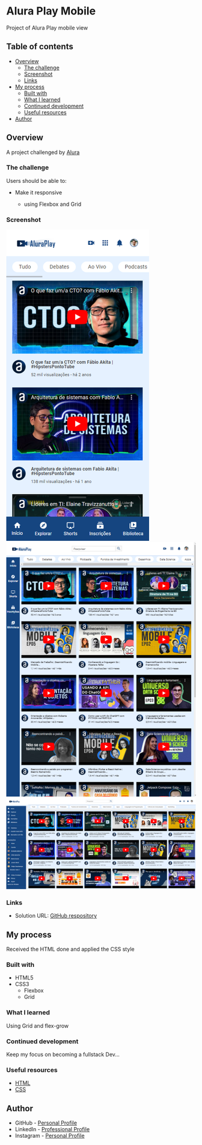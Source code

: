 # Alura Play Mobile

Project of Alura Play mobile view

## Table of contents

- [Overview](#overview)
  - [The challenge](#the-challenge)
  - [Screenshot](#screenshot)
  - [Links](#links)
- [My process](#my-process)
  - [Built with](#built-with)
  - [What I learned](#what-i-learned)
  - [Continued development](#continued-development)
  - [Useful resources](#useful-resources)
- [Author](#author)

## Overview

A project challenged by [Alura](https://cursos.alura.com.br/course/css-flexbox-layouts-responsivos)

### The challenge

Users should be able to:

- Make it responsive

    - using Flexbox and Grid

### Screenshot

![Mobile](./img/screenshot/mobile.png)
![Tablet](./img/screenshot/tablet.png)
![Desktop](./img/screenshot/desktop.png)

### Links

- Solution URL: [GitHub respository](https://github.com/ViniCellist/Alura-PlayMobile)

## My process

Received the HTML done and applied the CSS style

### Built with

- HTML5
- CSS3
    - Flexbox
    - Grid

### What I learned

Using Grid and flex-grow

### Continued development

Keep my focus on becoming a fullstack Dev...

### Useful resources

- [HTML](https://developer.mozilla.org/en-US/docs/Web) 
- [CSS](https://developer.mozilla.org/en-US/docs/Web/CSS)

## Author

- GitHub - [Personal Profile](https://github.com/ViniCellist)
- LinkedIn - [Professional Profile](https://www.linkedin.com/in/vinicius-de-souza-duarte-57937b192/)
- Instagram - [Personal Profile](https://www.linkedin.com/in/viniciussouzaduarte/)
